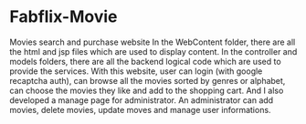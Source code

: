 # Fabflix-Movie
  Movies search and purchase website
  In the WebContent folder, there are all the html and jsp files which are used to display content.
  In the controller and models folders, there are all the backend logical code which are used to provide the services.
  With this website, user can login (with google recaptcha auth), can browse all the movies sorted by genres or alphabet, can choose the movies they like and add to the shopping cart. And I also developed a manage page for administrator. An administrator can add movies, delete movies, update moves and manage user informations.
